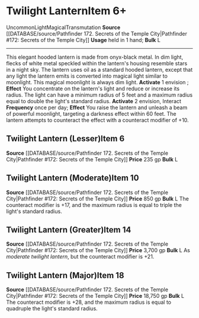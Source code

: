 ﻿---
bulk: L
id: '1451'
item_category: Held Items
level: '10'
name: Twilight Lantern
price: 850 gp
rarity: Uncommon
school: Transmutation
source: '[[DATABASE/source/Pathfinder 172. Secrets of the Temple City|Pathfinder #172:
  Secrets of the Temple City]]'
subcategory: helditem
trait:
- '[[DATABASE/trait/Light|Light]]'
- '[[DATABASE/trait/Magical|Magical]]'
- '[[DATABASE/trait/Transmutation|Transmutation]]'
- '[[DATABASE/trait/Uncommon|Uncommon]]'
type: Item
usage: held in 1 hand

---
# Twilight Lantern<span class="item-type">Item 6+</span>

<span class="trait-uncommon item-trait">Uncommon</span><span class="item-trait">Light</span><span class="item-trait">Magical</span><span class="item-trait">Transmutation</span>
**Source** [[DATABASE/source/Pathfinder 172. Secrets of the Temple City|Pathfinder #172: Secrets of the Temple City]]
**Usage** held in 1 hand; **Bulk** L

---
This elegant hooded lantern is made from onyx-black metal. In dim light, flecks of white metal speckled within the lantern's housing resemble stars in a night sky. The lantern uses oil as a standard hooded lantern, except that any light the lantern emits is converted into magical light similar to moonlight. This magical moonlight is always dim light.
**Activate** <span class="action-icon">1</span> envision ; **Effect** You concentrate on the lantern's light and reduce or increase its radius. The light can have a minimum radius of 5 feet and a maximum radius equal to double the light's standard radius.
**Activate** <span class="action-icon">2</span> envision, Interact **Frequency** once per day; **Effect** You raise the lantern and unleash a beam of powerful moonlight, targeting a darkness effect within 60 feet. The lantern attempts to counteract the effect with a counteract modifier of +10.

## Twilight Lantern (Lesser)<span class="item-type">Item 6</span>

**Source** [[DATABASE/source/Pathfinder 172. Secrets of the Temple City|Pathfinder #172: Secrets of the Temple City]]
**Price** 235 gp
**Bulk** L

## Twilight Lantern (Moderate)<span class="item-type">Item 10</span>

**Source** [[DATABASE/source/Pathfinder 172. Secrets of the Temple City|Pathfinder #172: Secrets of the Temple City]]
**Price** 850 gp
**Bulk** L
The counteract modifier is +17, and the maximum radius is equal to triple the light's standard radius.

## Twilight Lantern (Greater)<span class="item-type">Item 14</span>

**Source** [[DATABASE/source/Pathfinder 172. Secrets of the Temple City|Pathfinder #172: Secrets of the Temple City]]
**Price** 3,700 gp
**Bulk** L
As _moderate twilight lantern_, but the counteract modifier is +21.

## Twilight Lantern (Major)<span class="item-type">Item 18</span>

**Source** [[DATABASE/source/Pathfinder 172. Secrets of the Temple City|Pathfinder #172: Secrets of the Temple City]]
**Price** 18,750 gp
**Bulk** L
The counteract modifier is +28, and the maximum radius is equal to quadruple the light's standard radius.